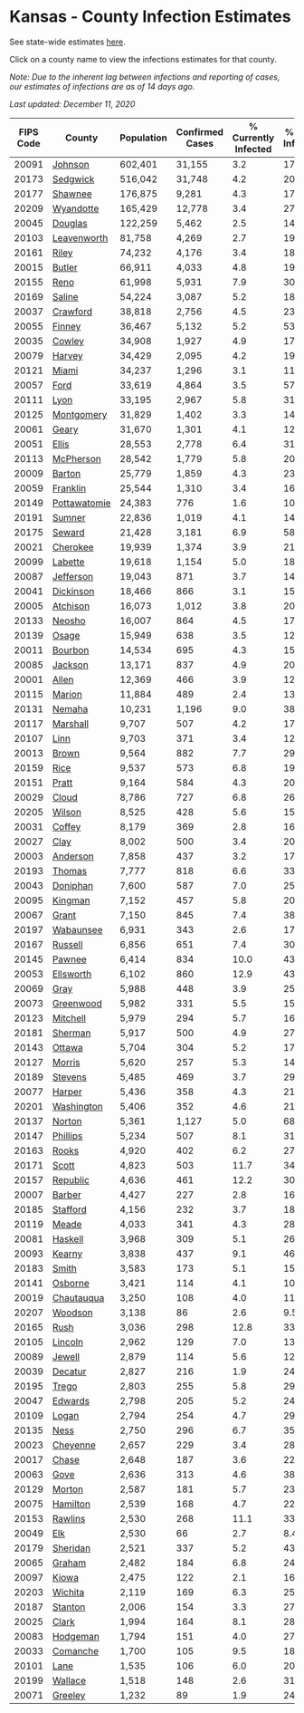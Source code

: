 # Kansas - County Infection Estimates

See state-wide estimates [here](/infections/us-ks).

Click on a county name to view the infections estimates for that county.

*Note: Due to the inherent lag between infections and reporting of cases, our estimates of infections are as of 14 days ago.*

*Last updated: December 11, 2020*

|   FIPS Code |                       County |   Population |   Confirmed Cases |   % Currently Infected |   % Total Infected |
|-------------|------------------------------|--------------|-------------------|------------------------|--------------------|
|       20091 |           [Johnson](johnson) |      602,401 |            31,155 |                    3.2 |               17.1 |
|       20173 |         [Sedgwick](sedgwick) |      516,042 |            31,748 |                    4.2 |               20.3 |
|       20177 |           [Shawnee](shawnee) |      176,875 |             9,281 |                    4.3 |               17.2 |
|       20209 |       [Wyandotte](wyandotte) |      165,429 |            12,778 |                    3.4 |               27.2 |
|       20045 |           [Douglas](douglas) |      122,259 |             5,462 |                    2.5 |               14.6 |
|       20103 |   [Leavenworth](leavenworth) |       81,758 |             4,269 |                    2.7 |               19.7 |
|       20161 |               [Riley](riley) |       74,232 |             4,176 |                    3.4 |               18.4 |
|       20015 |             [Butler](butler) |       66,911 |             4,033 |                    4.8 |               19.2 |
|       20155 |                 [Reno](reno) |       61,998 |             5,931 |                    7.9 |               30.8 |
|       20169 |             [Saline](saline) |       54,224 |             3,087 |                    5.2 |               18.1 |
|       20037 |         [Crawford](crawford) |       38,818 |             2,756 |                    4.5 |               23.0 |
|       20055 |             [Finney](finney) |       36,467 |             5,132 |                    5.2 |               53.4 |
|       20035 |             [Cowley](cowley) |       34,908 |             1,927 |                    4.9 |               17.7 |
|       20079 |             [Harvey](harvey) |       34,429 |             2,095 |                    4.2 |               19.9 |
|       20121 |               [Miami](miami) |       34,237 |             1,296 |                    3.1 |               11.8 |
|       20057 |                 [Ford](ford) |       33,619 |             4,864 |                    3.5 |               57.3 |
|       20111 |                 [Lyon](lyon) |       33,195 |             2,967 |                    5.8 |               31.7 |
|       20125 |     [Montgomery](montgomery) |       31,829 |             1,402 |                    3.3 |               14.0 |
|       20061 |               [Geary](geary) |       31,670 |             1,301 |                    4.1 |               12.8 |
|       20051 |               [Ellis](ellis) |       28,553 |             2,778 |                    6.4 |               31.3 |
|       20113 |       [McPherson](mcpherson) |       28,542 |             1,779 |                    5.8 |               20.7 |
|       20009 |             [Barton](barton) |       25,779 |             1,859 |                    4.3 |               23.7 |
|       20059 |         [Franklin](franklin) |       25,544 |             1,310 |                    3.4 |               16.6 |
|       20149 | [Pottawatomie](pottawatomie) |       24,383 |               776 |                    1.6 |               10.4 |
|       20191 |             [Sumner](sumner) |       22,836 |             1,019 |                    4.1 |               14.2 |
|       20175 |             [Seward](seward) |       21,428 |             3,181 |                    6.9 |               58.1 |
|       20021 |         [Cherokee](cherokee) |       19,939 |             1,374 |                    3.9 |               21.5 |
|       20099 |           [Labette](labette) |       19,618 |             1,154 |                    5.0 |               18.4 |
|       20087 |       [Jefferson](jefferson) |       19,043 |               871 |                    3.7 |               14.9 |
|       20041 |       [Dickinson](dickinson) |       18,466 |               866 |                    3.1 |               15.0 |
|       20005 |         [Atchison](atchison) |       16,073 |             1,012 |                    3.8 |               20.2 |
|       20133 |             [Neosho](neosho) |       16,007 |               864 |                    4.5 |               17.2 |
|       20139 |               [Osage](osage) |       15,949 |               638 |                    3.5 |               12.8 |
|       20011 |           [Bourbon](bourbon) |       14,534 |               695 |                    4.3 |               15.3 |
|       20085 |           [Jackson](jackson) |       13,171 |               837 |                    4.9 |               20.7 |
|       20001 |               [Allen](allen) |       12,369 |               466 |                    3.9 |               12.1 |
|       20115 |             [Marion](marion) |       11,884 |               489 |                    2.4 |               13.3 |
|       20131 |             [Nemaha](nemaha) |       10,231 |             1,196 |                    9.0 |               38.4 |
|       20117 |         [Marshall](marshall) |        9,707 |               507 |                    4.2 |               17.1 |
|       20107 |                 [Linn](linn) |        9,703 |               371 |                    3.4 |               12.5 |
|       20013 |               [Brown](brown) |        9,564 |               882 |                    7.7 |               29.6 |
|       20159 |                 [Rice](rice) |        9,537 |               573 |                    6.8 |               19.3 |
|       20151 |               [Pratt](pratt) |        9,164 |               584 |                    4.3 |               20.6 |
|       20029 |               [Cloud](cloud) |        8,786 |               727 |                    6.8 |               26.9 |
|       20205 |             [Wilson](wilson) |        8,525 |               428 |                    5.6 |               15.5 |
|       20031 |             [Coffey](coffey) |        8,179 |               369 |                    2.8 |               16.4 |
|       20027 |                 [Clay](clay) |        8,002 |               500 |                    3.4 |               20.6 |
|       20003 |         [Anderson](anderson) |        7,858 |               437 |                    3.2 |               17.9 |
|       20193 |             [Thomas](thomas) |        7,777 |               818 |                    6.6 |               33.5 |
|       20043 |         [Doniphan](doniphan) |        7,600 |               587 |                    7.0 |               25.3 |
|       20095 |           [Kingman](kingman) |        7,152 |               457 |                    5.8 |               20.2 |
|       20067 |               [Grant](grant) |        7,150 |               845 |                    7.4 |               38.9 |
|       20197 |       [Wabaunsee](wabaunsee) |        6,931 |               343 |                    2.6 |               17.7 |
|       20167 |           [Russell](russell) |        6,856 |               651 |                    7.4 |               30.0 |
|       20145 |             [Pawnee](pawnee) |        6,414 |               834 |                   10.0 |               43.0 |
|       20053 |       [Ellsworth](ellsworth) |        6,102 |               860 |                   12.9 |               43.5 |
|       20069 |                 [Gray](gray) |        5,988 |               448 |                    3.9 |               25.7 |
|       20073 |       [Greenwood](greenwood) |        5,982 |               331 |                    5.5 |               15.5 |
|       20123 |         [Mitchell](mitchell) |        5,979 |               294 |                    5.7 |               16.4 |
|       20181 |           [Sherman](sherman) |        5,917 |               500 |                    4.9 |               27.2 |
|       20143 |             [Ottawa](ottawa) |        5,704 |               304 |                    5.2 |               17.2 |
|       20127 |             [Morris](morris) |        5,620 |               257 |                    5.3 |               14.6 |
|       20189 |           [Stevens](stevens) |        5,485 |               469 |                    3.7 |               29.1 |
|       20077 |             [Harper](harper) |        5,436 |               358 |                    4.3 |               21.9 |
|       20201 |     [Washington](washington) |        5,406 |               352 |                    4.6 |               21.9 |
|       20137 |             [Norton](norton) |        5,361 |             1,127 |                    5.0 |               68.3 |
|       20147 |         [Phillips](phillips) |        5,234 |               507 |                    8.1 |               31.6 |
|       20163 |               [Rooks](rooks) |        4,920 |               402 |                    6.2 |               27.2 |
|       20171 |               [Scott](scott) |        4,823 |               503 |                   11.7 |               34.7 |
|       20157 |         [Republic](republic) |        4,636 |               461 |                   12.2 |               30.8 |
|       20007 |             [Barber](barber) |        4,427 |               227 |                    2.8 |               16.2 |
|       20185 |         [Stafford](stafford) |        4,156 |               232 |                    3.7 |               18.5 |
|       20119 |               [Meade](meade) |        4,033 |               341 |                    4.3 |               28.6 |
|       20081 |           [Haskell](haskell) |        3,968 |               309 |                    5.1 |               26.4 |
|       20093 |             [Kearny](kearny) |        3,838 |               437 |                    9.1 |               46.5 |
|       20183 |               [Smith](smith) |        3,583 |               173 |                    5.1 |               15.8 |
|       20141 |           [Osborne](osborne) |        3,421 |               114 |                    4.1 |               10.8 |
|       20019 |     [Chautauqua](chautauqua) |        3,250 |               108 |                    4.0 |               11.2 |
|       20207 |           [Woodson](woodson) |        3,138 |                86 |                    2.6 |                9.5 |
|       20165 |                 [Rush](rush) |        3,036 |               298 |                   12.8 |               33.7 |
|       20105 |           [Lincoln](lincoln) |        2,962 |               129 |                    7.0 |               13.4 |
|       20089 |             [Jewell](jewell) |        2,879 |               114 |                    5.6 |               12.5 |
|       20039 |           [Decatur](decatur) |        2,827 |               216 |                    1.9 |               24.1 |
|       20195 |               [Trego](trego) |        2,803 |               255 |                    5.8 |               29.0 |
|       20047 |           [Edwards](edwards) |        2,798 |               205 |                    5.2 |               24.3 |
|       20109 |               [Logan](logan) |        2,794 |               254 |                    4.7 |               29.2 |
|       20135 |                 [Ness](ness) |        2,750 |               296 |                    6.7 |               35.1 |
|       20023 |         [Cheyenne](cheyenne) |        2,657 |               229 |                    3.4 |               28.0 |
|       20017 |               [Chase](chase) |        2,648 |               187 |                    3.6 |               22.8 |
|       20063 |                 [Gove](gove) |        2,636 |               313 |                    4.6 |               38.4 |
|       20129 |             [Morton](morton) |        2,587 |               181 |                    5.7 |               23.7 |
|       20075 |         [Hamilton](hamilton) |        2,539 |               168 |                    4.7 |               22.8 |
|       20153 |           [Rawlins](rawlins) |        2,530 |               268 |                   11.1 |               33.5 |
|       20049 |                   [Elk](elk) |        2,530 |                66 |                    2.7 |                8.4 |
|       20179 |         [Sheridan](sheridan) |        2,521 |               337 |                    5.2 |               43.1 |
|       20065 |             [Graham](graham) |        2,482 |               184 |                    6.8 |               24.6 |
|       20097 |               [Kiowa](kiowa) |        2,475 |               122 |                    2.1 |               16.0 |
|       20203 |           [Wichita](wichita) |        2,119 |               169 |                    6.3 |               25.8 |
|       20187 |           [Stanton](stanton) |        2,006 |               154 |                    3.3 |               27.2 |
|       20025 |               [Clark](clark) |        1,994 |               164 |                    8.1 |               28.2 |
|       20083 |         [Hodgeman](hodgeman) |        1,794 |               151 |                    4.0 |               27.8 |
|       20033 |         [Comanche](comanche) |        1,700 |               105 |                    9.5 |               18.7 |
|       20101 |                 [Lane](lane) |        1,535 |               106 |                    6.0 |               20.6 |
|       20199 |           [Wallace](wallace) |        1,518 |               148 |                    2.6 |               31.7 |
|       20071 |           [Greeley](greeley) |        1,232 |                89 |                    1.9 |               24.0 |